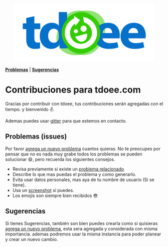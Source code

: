 <div align="center">
  <a href="//github.com/tdoee/Tdoee-Two">
    <img src="./assets/images/tdoee-prot-2.png">
  </a>
</div>

[**Problemas**](#problemas) | [**Sugerencias**](#sugerencias)

# Contribuciones para tdoee.com
Gracias por contribuir con tdoee, tus contribuciones serán agregadas con el tiempo. y bienvenido :v:.

Ademas puedes usar [gitter](https://gitter.im/tdoee/Tdoee-Two) para que estemos en contacto.

## Problemas (issues)
Por favor [agrega un nuevo problema](https://github.com/tdoee/Tdoee-Two/issues/new) cuantos quieras. No te preocupes por pensar que no es nada muy grabe todos los problemas se pueden solucionar :smile:, pero recuerda los siguientes consejos.

 - Revisa previamente si existe un [problema relacionado](https://github.com/tdoee/Tdoee-Two/issues)
 - Describe lo que mas puedas el problema y como generarlo.
 - Evita usar datos personales, mas aya de tu nombre de usuario (Si se tiene).
 - Usa un [screenshot](http://www.take-a-screenshot.org/) si puedes.
 - Los emojis son siempre bien recibidos :sunglasses:


## Sugerencias
Si tienes Sugerencias, también son bien puedes crearla como si quisieras [agrega un nuevo problema](https://github.com/tdoee/Tdoee-Two/issues/new), esta sera agregada y considerada con misma importancia. ademas podremos usar la misma instancia para poder planear y crear un nuevo cambio.

